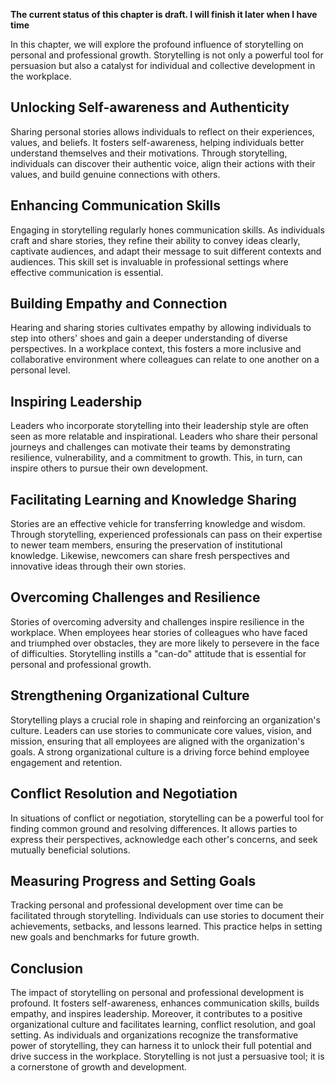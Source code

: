**The current status of this chapter is draft. I will finish it later when I have time**

In this chapter, we will explore the profound influence of storytelling on personal and professional growth. Storytelling is not only a powerful tool for persuasion but also a catalyst for individual and collective development in the workplace.

**Unlocking Self-awareness and Authenticity**
---------------------------------------------

Sharing personal stories allows individuals to reflect on their experiences, values, and beliefs. It fosters self-awareness, helping individuals better understand themselves and their motivations. Through storytelling, individuals can discover their authentic voice, align their actions with their values, and build genuine connections with others.

**Enhancing Communication Skills**
----------------------------------

Engaging in storytelling regularly hones communication skills. As individuals craft and share stories, they refine their ability to convey ideas clearly, captivate audiences, and adapt their message to suit different contexts and audiences. This skill set is invaluable in professional settings where effective communication is essential.

**Building Empathy and Connection**
-----------------------------------

Hearing and sharing stories cultivates empathy by allowing individuals to step into others' shoes and gain a deeper understanding of diverse perspectives. In a workplace context, this fosters a more inclusive and collaborative environment where colleagues can relate to one another on a personal level.

**Inspiring Leadership**
------------------------

Leaders who incorporate storytelling into their leadership style are often seen as more relatable and inspirational. Leaders who share their personal journeys and challenges can motivate their teams by demonstrating resilience, vulnerability, and a commitment to growth. This, in turn, can inspire others to pursue their own development.

**Facilitating Learning and Knowledge Sharing**
-----------------------------------------------

Stories are an effective vehicle for transferring knowledge and wisdom. Through storytelling, experienced professionals can pass on their expertise to newer team members, ensuring the preservation of institutional knowledge. Likewise, newcomers can share fresh perspectives and innovative ideas through their own stories.

**Overcoming Challenges and Resilience**
----------------------------------------

Stories of overcoming adversity and challenges inspire resilience in the workplace. When employees hear stories of colleagues who have faced and triumphed over obstacles, they are more likely to persevere in the face of difficulties. Storytelling instills a "can-do" attitude that is essential for personal and professional growth.

**Strengthening Organizational Culture**
----------------------------------------

Storytelling plays a crucial role in shaping and reinforcing an organization's culture. Leaders can use stories to communicate core values, vision, and mission, ensuring that all employees are aligned with the organization's goals. A strong organizational culture is a driving force behind employee engagement and retention.

**Conflict Resolution and Negotiation**
---------------------------------------

In situations of conflict or negotiation, storytelling can be a powerful tool for finding common ground and resolving differences. It allows parties to express their perspectives, acknowledge each other's concerns, and seek mutually beneficial solutions.

**Measuring Progress and Setting Goals**
----------------------------------------

Tracking personal and professional development over time can be facilitated through storytelling. Individuals can use stories to document their achievements, setbacks, and lessons learned. This practice helps in setting new goals and benchmarks for future growth.

**Conclusion**
--------------

The impact of storytelling on personal and professional development is profound. It fosters self-awareness, enhances communication skills, builds empathy, and inspires leadership. Moreover, it contributes to a positive organizational culture and facilitates learning, conflict resolution, and goal setting. As individuals and organizations recognize the transformative power of storytelling, they can harness it to unlock their full potential and drive success in the workplace. Storytelling is not just a persuasive tool; it is a cornerstone of growth and development.
